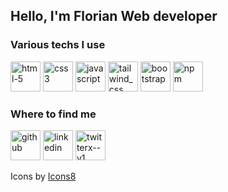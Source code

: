 <h2><strong>Hello, I'm Florian </strong>Web developer</h2>

<h3>Various techs I use</h3>
<p>
<img width="48" height="48" src="https://img.icons8.com/fluency/48/html-5.png" alt="html-5"/>
<img width="48" height="48" src="https://img.icons8.com/fluency/48/css3.png" alt="css3"/>
<img width="48" height="48" src="https://img.icons8.com/fluency/48/javascript.png" alt="javascript"/>
<img width="48" height="48" src="https://img.icons8.com/fluency/48/tailwind_css.png" alt="tailwind_css"/>
<img width="48" height="48" src="https://img.icons8.com/fluency/48/bootstrap.png" alt="bootstrap"/>
<img width="48" height="48" src="https://img.icons8.com/color/48/npm.png" alt="npm"/>
</p>
<h3>Where to find me</h3>

<a href="https://github.com/FlorianKuca"><img width="48" height="48" src="https://img.icons8.com/fluency/48/github.png" alt="github"/></a>
<a href="https://www.linkedin.com/in/florian-kuca/"><img width="48" height="48" src="https://img.icons8.com/fluency/48/linkedin.png" alt="linkedin"/></a>
<a href="https://x.com/kucci16"><img width="48" height="48" src="https://img.icons8.com/fluency/48/twitterx--v1.png" alt="twitterx--v1"/></a>



<p>Icons by <a href="https://icones8.fr/">Icons8</a></p>